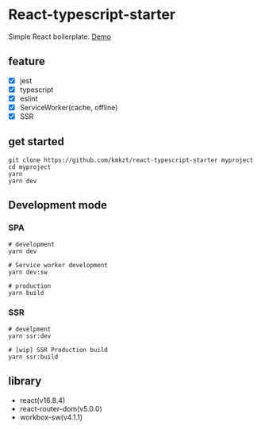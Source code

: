 # React-typescript-starter

Simple React boilerplate.
[Demo](https://hn-react-hooks.netlify.com)

## feature

- [x] jest
- [x] typescript
- [x] eslint
- [x] ServiceWorker(cache, offline)
- [x] SSR

## get started

```
git clone https://github.com/kmkzt/react-typescript-starter myproject
cd myproject
yarn
yarn dev
```

## Development mode

### SPA

```shell
# development
yarn dev

# Service worker development
yarn dev:sw

# production
yarn build
```

### SSR

```shell
# develpment
yarn ssr:dev

# [wip] SSR Production build
yarn ssr:build
```

## library

- react(v16.8.4)
- react-router-dom(v5.0.0)
- workbox-sw(v4.1.1)
